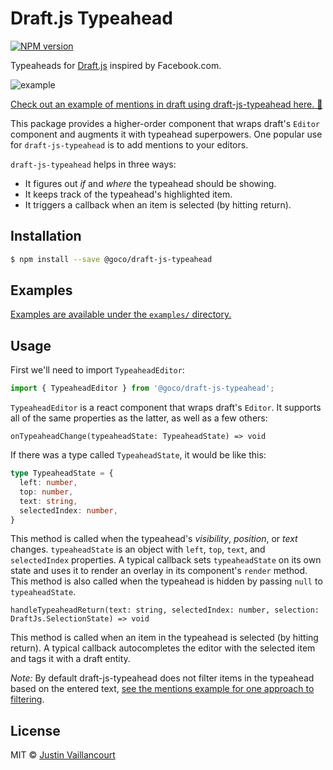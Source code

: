 # Draft.js Typeahead

[![NPM version][npm-image]][npm-url]

Typeaheads for [Draft.js](https://github.com/facebook/draft-js) inspired by Facebook.com.

![example](example.gif)

[Check out an example of mentions in draft using draft-js-typeahead here. 🎉](http://dooly-ai.github.io/draft-js-typeahead/)

This package provides a higher-order component that wraps draft's `Editor` component and augments it with typeahead superpowers. One popular use for `draft-js-typeahead` is to add mentions to your editors.

`draft-js-typeahead` helps in three ways:
 - It figures out *if* and *where* the typeahead should be showing.
 - It keeps track of the typeahead's highlighted item.
 - It triggers a callback when an item is selected (by hitting return).


## Installation

```sh
$ npm install --save @goco/draft-js-typeahead
```


## Examples

[Examples are available under the `examples/` directory.](examples/)


## Usage

First we'll need to import `TypeaheadEditor`:

```javascript
import { TypeaheadEditor } from '@goco/draft-js-typeahead';
```

`TypeaheadEditor` is a react component that wraps draft's `Editor`. It supports all of the same properties as the latter, as well as a few others:

```
onTypeaheadChange(typeaheadState: TypeaheadState) => void
```


If there was a type called `TypeaheadState`, it would be like this:
```typescript
type TypeaheadState = {
  left: number,
  top: number,
  text: string,
  selectedIndex: number,
}
```

This method is called when the typeahead's *visibility*, *position*, or *text* changes. `typeaheadState` is an object with `left`, `top`, `text`, and `selectedIndex` properties. A typical callback sets `typeaheadState` on its own state and uses it to render an overlay in its component's `render` method. This method is also called when the typeahead is hidden by passing `null` to `typeaheadState`.

```
handleTypeaheadReturn(text: string, selectedIndex: number, selection: DraftJs.SelectionState) => void
```

This method is called when an item in the typeahead is selected (by hitting return). A typical callback autocompletes the editor with the selected item and tags it with a draft entity.

*Note:* By default draft-js-typeahead does not filter items in the typeahead based on the entered text, [see the mentions example for one approach to filtering](/examples/mentions).


## License

MIT © [Justin Vaillancourt](mailto:justin@dooly.ai)


[npm-image]: https://badge.fury.io/js/%40goco%2Fdraft-js-typeahead.svg
[npm-url]: https://www.npmjs.com/package/@goco/draft-js-typeahead

